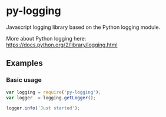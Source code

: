 # py-logging
Javascript logging library based on the Python logging module.

More about Python logging here: https://docs.python.org/2/library/logging.html

## Examples

### Basic usage

```javascript
var logging = require('py-logging');
var logger  = logging.getLogger();

logger.info('Just started');
```

